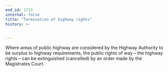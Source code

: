 ```yaml
---
esd_id: 1713
internal: false
title: "Termination of highway rights"
history: >-
  

---
```


Where areas of public highway are considered by the Highway Authority to be surplus to highway requirements, the public rights of way – the highway rights – can be extinguished (cancelled) by an order made by the Magistrates Court.

